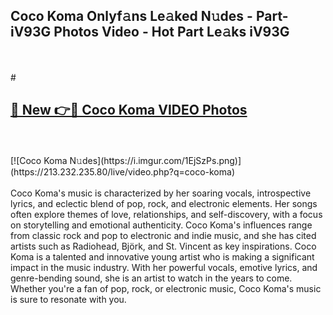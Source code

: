 ## Coco Koma Onlyf𝚊ns Le𝚊ked N𝚞des - Part-iV93G Photos Video - Hot Part Le𝚊ks iV93G
<br>
<br>
# <h2><a href="https://213.232.235.80/live/video.php?q=coco-koma">🔗 New 👉🔴 Coco Koma VIDEO Photos</a></h2>
<br>
<br>
[![Coco Koma N𝚞des](https://i.imgur.com/1EjSzPs.png)](https://213.232.235.80/live/video.php?q=coco-koma)
<br>
<br>
Coco Koma's music is characterized by her soaring vocals, introspective lyrics, and eclectic blend of pop, rock, and electronic elements. Her songs often explore themes of love, relationships, and self-discovery, with a focus on storytelling and emotional authenticity. Coco Koma's influences range from classic rock and pop to electronic and indie music, and she has cited artists such as Radiohead, Björk, and St. Vincent as key inspirations. Coco Koma is a talented and innovative young artist who is making a significant impact in the music industry. With her powerful vocals, emotive lyrics, and genre-bending sound, she is an artist to watch in the years to come. Whether you're a fan of pop, rock, or electronic music, Coco Koma's music is sure to resonate with you.
<br>
<br>